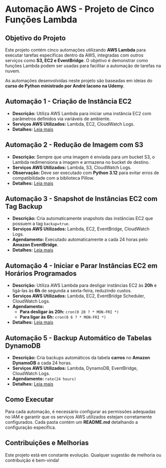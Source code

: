 # Automação AWS - Projeto de Cinco Funções Lambda

## Objetivo do Projeto
Este projeto contém cinco automações utilizando **AWS Lambda** para executar tarefas específicas dentro da AWS, integradas com outros serviços como **S3, EC2 e EventBridge**. O objetivo é demonstrar como funções Lambda podem ser usadas para facilitar a automação de tarefas na nuvem.

As automações desenvolvidas neste projeto são baseadas em ideias do **curso de Python ministrado por André Iacono na Udemy**. 

## Automação 1 - Criação de Instância EC2
- **Descrição:** Utiliza AWS Lambda para iniciar uma instância EC2 com parâmetros definidos via variáveis de ambiente.
- **Serviços AWS Utilizados:** Lambda, EC2, CloudWatch Logs.
- **Detalhes:** [Leia mais](./1.script-ec2/README.md)

## Automação 2 - Redução de Imagem com S3
- **Descrição:** Sempre que uma imagem é enviada para um bucket S3, o Lambda redimensiona a imagem e armazena no bucket de destino.
- **Serviços AWS Utilizados:** Lambda, S3, CloudWatch Logs.
- **Observação:** Deve ser executado com **Python 3.12** para evitar erros de compatibilidade com a biblioteca Pillow.
- **Detalhes:** [Leia mais](./2.script-s3/README.md)

## Automação 3 - Snapshot de Instâncias EC2 com Tag Backup
- **Descrição:** Cria automaticamente snapshots das instâncias EC2 que possuem a tag `backup=true`.
- **Serviços AWS Utilizados:** Lambda, EC2, EventBridge, CloudWatch Logs.
- **Agendamento:** Executado automaticamente a cada 24 horas pelo **Amazon EventBridge**.
- **Detalhes:** [Leia mais](./3.script-backup/README.MD)

## Automação 4 - Iniciar e Parar Instâncias EC2 em Horários Programados
- **Descrição:** Utiliza AWS Lambda para desligar instâncias EC2 às **20h** e ligá-las às **6h** de segunda a sexta-feira, reduzindo custos.
- **Serviços AWS Utilizados:** Lambda, EC2, EventBridge Scheduler, CloudWatch Logs.
- **Agendamento:**
  - **Para desligar às 20h:** `cron(0 20 ? * MON-FRI *)`
  - **Para ligar às 6h:** `cron(0 6 ? * MON-FRI *)`
- **Detalhes:** [Leia mais](./4.script-ec2-start.stop/README.md)

## Automação 5 - Backup Automático de Tabelas DynamoDB
- **Descrição:** Cria backups automáticos da tabela **carros** no **Amazon DynamoDB** a cada 24 horas.
- **Serviços AWS Utilizados:** Lambda, DynamoDB, EventBridge, CloudWatch Logs.
- **Agendamento:** `rate(24 hours)`
- **Detalhes:** [Leia mais](./5.script-backup-dynamodb/README.md)

## Como Executar
Para cada automação, é necessário configurar as permissões adequadas no IAM e garantir que os serviços AWS utilizados estejam corretamente configurados. Cada pasta contém um **README.md** detalhando a configuração específica.

## Contribuições e Melhorias
Este projeto está em constante evolução. Qualquer sugestão de melhoria ou contribuição é bem-vinda!



